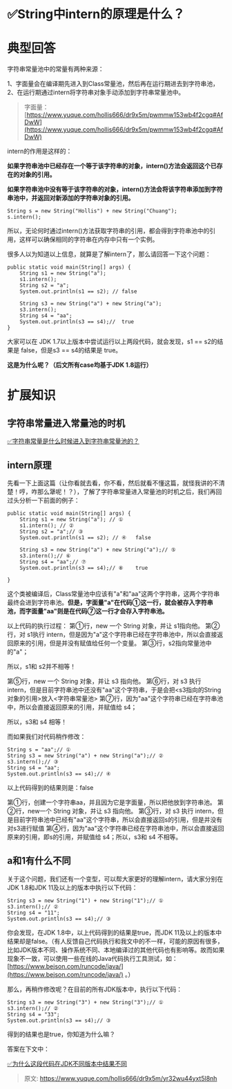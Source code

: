 # ✅String中intern的原理是什么？


# 典型回答

字符串常量池中的常量有两种来源：

1、字面量会在编译期先进入到Class常量池，然后再在运行期进去到字符串池，
2、在运行期通过intern将字符串对象手动添加到字符串常量池中。

> 字面量：[https://www.yuque.com/hollis666/dr9x5m/pwmmw153wb4f2cgq#AfDwW](https://www.yuque.com/hollis666/dr9x5m/pwmmw153wb4f2cgq#AfDwW)


intern的作用是这样的：

**如果字符串池中已经存在一个等于该字符串的对象，intern()方法会返回这个已存在的对象的引用。**

**如果字符串池中没有等于该字符串的对象，intern()方法会将该字符串添加到字符串池中，并返回对新添加的字符串对象的引用。**

```
String s = new String("Hollis") + new String("Chuang");
s.intern();
```


所以，无论何时通过intern()方法获取字符串的引用，都会得到字符串池中的引用，这样可以确保相同的字符串在内存中只有一个实例。

很多人以为知道以上信息，就算是了解intern了，那么请回答一下这个问题：

```
public static void main(String[] args) {
    String s1 = new String("a"); 
    s1.intern(); 
    String s2 = "a";
    System.out.println(s1 == s2); // false
    
    String s3 = new String("a") + new String("a");
    s3.intern();
    String s4 = "aa";
    System.out.println(s3 == s4);//  true
}
```

大家可以在 JDK 1.7以上版本中尝试运行以上两段代码，就会发现，s1 == s2的结果是 false，但是s3 == s4的结果是 true。

**这是为什么呢？（后文所有case均基于JDK 1.8运行）**

# 扩展知识


## 字符串常量进入常量池的时机

[✅字符串常量是什么时候进入到字符串常量池的？](https://www.yuque.com/hollis666/dr9x5m/os0m38kyugpxvgsq?view=doc_embed)


## intern原理

先看一下上面这篇（让你看就去看，你不看，然后就看不懂这篇，就怪我讲的不清楚！哼，咋那么犟呢！？），了解了字符串常量进入常量池的时机之后，我们再回过头分析一下前面的例子：

```
public static void main(String[] args) {
    String s1 = new String("a"); // ①
    s1.intern(); // ②
    String s2 = "a";// ③
    System.out.println(s1 == s2); // ④   false
    
    String s3 = new String("a") + new String("a");// ⑤
    s3.intern();// ⑥
    String s4 = "aa";// ⑦
    System.out.println(s3 == s4);// ⑧    true

}
```


这个类被编译后，Class常量池中应该有"a"和"aa"这两个字符串，这两个字符串最终会进到字符串池。**但是，字面量"a"在代码①这一行，就会被存入字符串池，而字面量"aa"则是在代码⑦这一行才会存入字符串池。**

以上代码的执行过程：
第①行，new 一个 String 对象，并让 s1指向他。
第②行，对 s1执行 intern，但是因为"a"这个字符串已经在字符串池中，所以会直接返回原来的引用，但是并没有赋值给任何一个变量。
第③行，s2指向常量池中的"a"；

所以，s1和 s2并不相等！

第⑤行，new 一个 String 对象，并让 s3 指向他。
第⑥行，对 s3 执行 intern，但是目前字符串池中还没有"aa"这个字符串，于是会把<s3指向的String对象的引用>放入<字符串常量池>
第⑦行，因为"aa"这个字符串已经在字符串池中，所以会直接返回原来的引用，并赋值给 s4；

所以，s3和 s4 相等！

而如果我们对代码稍作修改：

```
String s = "aa";// ①
String s3 = new String("a") + new String("a");// ②
s3.intern();// ③
String s4 = "aa";
System.out.println(s3 == s4);// ④
```

以上代码得到的结果则是：false

第①行，创建一个字符串aa，并且因为它是字面量，所以把他放到字符串池。
第②行，new一个 String 对象，并让 s3 指向他。
第③行，对 s3 执行 intern，但是目前字符串池中已经有"aa"这个字符串，所以会直接返回s的引用，但是并没有对s3进行赋值
第④行，因为"aa"这个字符串已经在字符串池中，所以会直接返回原来的引用，即s的引用，并赋值给 s4；所以，s3和 s4 不相等。


## a和1有什么不同

关于这个问题，我们还有一个变型，可以帮大家更好的理解intern，请大家分别在JDK 1.8和JDK 11及以上的版本中执行以下代码：

```
String s3 = new String("1") + new String("1");// ①
s3.intern();// ②
String s4 = "11";
System.out.println(s3 == s4);// ③
```

你会发现，在JDK 1.8中，以上代码得到的结果是true，而JDK 11及以上的版本中结果却是false。（有人反馈自己代码执行和我文中的不一样，可能的原因有很多，比如JDK版本不同、操作系统不同、本地编译过的其他代码也有影响等。故而如果现象不一致，可以使用一些在线的Java代码执行工具测试，如：[https://www.bejson.com/runcode/java/](https://www.bejson.com/runcode/java/) 。）

那么，再稍作修改呢？在目前的所有JDK版本中，执行以下代码：

```
String s3 = new String("3") + new String("3");// ①
s3.intern();// ②
String s4 = "33";
System.out.println(s3 == s4);// ③
```

得到的结果也是true，你知道为什么嘛？

答案在下文中：

[✅为什么这段代码在JDK不同版本中结果不同](https://www.yuque.com/hollis666/dr9x5m/iky8sebui0cv6sli?view=doc_embed)


> 原文: <https://www.yuque.com/hollis666/dr9x5m/yr32wu44yxt5l8nh>